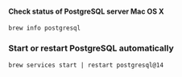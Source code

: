 
#### Check status of PostgreSQL server Mac OS X
```
brew info postgresql
```

### Start or restart PostgreSQL automatically
```
brew services start | restart postgresql@14
```
